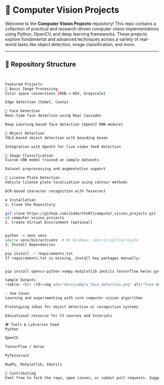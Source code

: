 # 🧠 Computer Vision Projects

Welcome to the **Computer Vision Projects** repository! This repo contains a collection of practical and research-driven computer vision implementations using Python, OpenCV, and deep learning frameworks. These projects explore fundamental and advanced techniques across a variety of real-world tasks like object detection, image classification, and more.

---

## 📁 Repository Structure

```bash


Featured Projects
🔹 Basic Image Processing
Color space conversions (RGB ↔ HSV, Grayscale)

Edge detection (Sobel, Canny)

🔹 Face Detection
Real-time face detection using Haar Cascades

Deep Learning-based face detection (OpenCV DNN module)

🔹 Object Detection
YOLO-based object detection with bounding boxes

Integration with OpenCV for live video feed detection

🔹 Image Classification
Custom CNN model trained on sample datasets

Dataset preprocessing and augmentation support

🔹 License Plate Detection
Vehicle license plate localization using contour methods

OCR-based character recognition with Tesseract

⚙️ Installation
1. Clone the Repository

git clone https://github.com/siddarthx07/computer_vision_projects.git
cd computer_vision_projects
2. Create Virtual Environment (optional)


python -m venv venv
source venv/bin/activate  # On Windows: venv\Scripts\activate
3. Install Dependencies

pip install -r requirements.txt
If requirements.txt is missing, install key packages manually:


pip install opencv-python numpy matplotlib imutils tensorflow keras pytesseract

Sample Outputs
<table> <tr> <td><img src="docs/sample_face_detection.png" alt="Face Detection" width="250"/></td> <td><img src="docs/sample_object_detection.png" alt="Object Detection" width="250"/></td> <td><img src="docs/sample_plate_detection.png" alt="License Plate Detection" width="250"/></td> </tr> </table>

💡 Use Cases
Learning and experimenting with core computer vision algorithms

Prototyping ideas for object detection or recognition systems

Educational resource for CV courses and tutorials

🛠️ Tools & Libraries Used
Python

OpenCV

TensorFlow / Keras

PyTesseract

NumPy, Matplotlib, Imutils

🤝 Contributing
Feel free to fork the repo, open issues, or submit pull requests. Suggestions for new project ideas or optimizations are always welcome!
